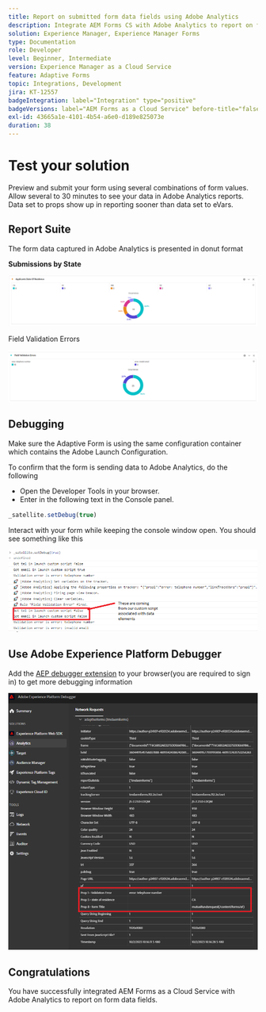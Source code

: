 ```yaml
---
title: Report on submitted form data fields using Adobe Analytics
description: Integrate AEM Forms CS with Adobe Analytics to report on form data fields
solution: Experience Manager, Experience Manager Forms
type: Documentation
role: Developer
level: Beginner, Intermediate
version: Experience Manager as a Cloud Service
feature: Adaptive Forms
topic: Integrations, Development
jira: KT-12557
badgeIntegration: label="Integration" type="positive"
badgeVersions: label="AEM Forms as a Cloud Service" before-title="false"
exl-id: 43665a1e-4101-4b54-a6e0-d189e825073e
duration: 38
---
```

# Test your solution

Preview and submit your form using several combinations of form values. Allow several to 30 minutes to see your data in Adobe Analytics reports. Data set to props show up in reporting sooner than data set to eVars.

## Report Suite

The form data captured in Adobe Analytics is presented in donut format

**Submissions by State**

![applicantsbystate](assets/donut.png)

Field Validation Errors

![field-validation-error](assets/donut-field-validation.png)

## Debugging

Make sure the Adaptive Form is using the same configuration container which contains the Adobe Launch Configuration.

To confirm that the form is sending data to Adobe Analytics, do the following

* Open the Developer Tools in your browser.
* Enter in the following text in the Console panel.

```javascript
_satellite.setDebug(true)
```

Interact with your form while keeping the console window open. You should see something like this

![console-debug](assets/debug.png)

## Use Adobe Experience Platform Debugger

 Add the [AEP debugger extension](https://experienceleague.adobe.com/docs/experience-platform/debugger/home.html) to your browser(you are required to sign in) to get more debugging information

![platform-debugger](assets/platform-debugger.png)

## Congratulations

You have successfully integrated AEM Forms as a Cloud Service with Adobe Analytics to report on form data fields.
